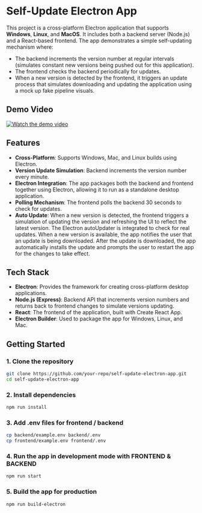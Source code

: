# Self-Update Electron App

This project is a cross-platform Electron application that supports **Windows**, **Linux**, and **MacOS**. It includes both a backend server (Node.js) and a React-based frontend. The app demonstrates a simple self-updating mechanism where:

- The backend increments the version number at regular intervals (simulates constant new versions being pushed out for this application).
- The frontend checks the backend periodically for updates.
- When a new version is detected by the frontend, it triggers an update process that simulates downloading and updating the application using a mock up fake pipeline visuals.

## Demo Video

[![Watch the demo video](https://i.ibb.co/yyCyRff/Screenshot-2024-10-01-154941.png)](https://streamable.com/s77ry2 "Click to watch the demo video")

## Features

- **Cross-Platform**: Supports Windows, Mac, and Linux builds using Electron.
- **Version Update Simulation**: Backend increments the version number every minute.
- **Electron Integration**: The app packages both the backend and frontend together using Electron, allowing it to run as a standalone desktop application.
- **Polling Mechanism**: The frontend polls the backend 30 seconds to check for updates.
- **Auto Update**: When a new version is detected, the frontend triggers a simulation of updating the version and refreshing the UI to reflect the latest version. The Electron autoUpdater is integrated to check for real updates. When a new version is available, the app notifies the user that an update is being downloaded. After the update is downloaded, the app automatically installs the update and prompts the user to restart the app for the changes to take effect.

## Tech Stack

- **Electron**: Provides the framework for creating cross-platform desktop applications.
- **Node.js (Express)**: Backend API that increments version numbers and returns back to frontend changes to simulate versions updating.
- **React**: The frontend of the application, built with Create React App.
- **Electron Builder**: Used to package the app for Windows, Linux, and Mac.

## Getting Started

### 1. Clone the repository

```bash
git clone https://github.com/your-repo/self-update-electron-app.git
cd self-update-electron-app
```

### 2. Install dependencies
```bash
npm run install
```

### 3. Add .env files for frontend /  backend
```bash
cp backend/example.env backend/.env
cp frontend/example.env frontend/.env
```

### 4. Run the app in development mode with FRONTEND & BACKEND
```bash
npm run start
```

### 5. Build the app for production
```bash
npm run build-electron
```
